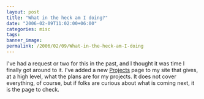 ```yaml
---
layout: post
title: "What in the heck am I doing?"
date: "2006-02-09T11:02:00+06:00"
categories: misc 
tags: 
banner_image: 
permalink: /2006/02/09/What-in-the-heck-am-I-doing
---
```


I've had a request or two for this in the past, and I thought it was time I finally got around to it. I've added a new <a href="http://ray.camdenfamily.com/projects/projects.cfm">Projects</a> page to my site that gives, at a high level, what the plans are for my projects. It does not cover everything, of course, but if folks are curious about what is coming next, it is the page to check.